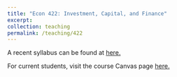```yaml
---
title: "Econ 422: Investment, Capital, and Finance"
excerpt: 
collection: teaching
permalink: /teaching/422
---
```


A recent syllabus can be found at [here.](../files/econ422syllabus.pdf)

For current students, visit the course Canvas page [here.](https://canvas.uw.edu/courses/1434114)